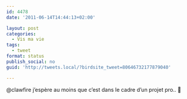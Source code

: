 ```yaml
---
id: 4478
date: '2011-06-14T14:44:13+02:00'

layout: post
categories:
  - Vis ma vie
tags:
  - tweet
format: status
publish_social: no
guid: 'http://tweets.local/?birdsite_tweet=80646732177879040'

---
```


@clawfire j’espère au moins que c’est dans le cadre d’un projet pro.. 🙂